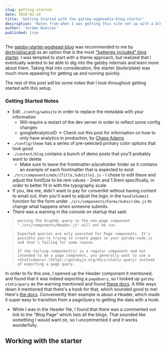 ```yaml
---
slug: getting-started
date: 2019-03-24
title: 'Getting Started with the gatsby-eggheadio-blog-starter'
description: 'Notes from when I was getting this site set up with a blog'
author: 'Jordan Nielson'
published: true
---
```


The [gatsby-starter-egghead-blog](https://github.com/eggheadio/gatsby-starter-egghead-blog) was recommended to me by [@chrisbiscardi](https://twitter.com/chrisbiscardi) as an option that is the most ["batteries included" blog starter](https://twitter.com/chrisbiscardi/status/1109614914073575424). I was tempted to start with a theme approach, but realized that I eventually wanted to be able to dig into the gatsby internals and learn more about them. Taking that into consideration, the starter (boilerplate) was much more appealing for getting up and running quickly.

The rest of this post will be some notes that I took throughout getting started with this setup.

### Getting Started Notes

- Edit `./config/website` in order to replace the metadata with your information
  - Will require a restart of the dev server in order to reflect some config changes
  - googleAnalyticsID -> Check out this post for information on how to only have analytics in production, by [Chase Adams](https://chaseonsoftware.com/netlify-gatsby-analytics/)
- `./config/theme` has a series of pre-selected primary color options that look good
- `./content/blog` contains a bunch of demo posts that you'll probably want to delete
  - Make sure to leave the frontmatter-placeholder folder as it contains an example of each frontmatter that is expected to exist
- `./src/components/mdx/{Title,Subtitle}.js` - I chose to edit these and adjust the fontSize to be rem values - 2rem and 1.5rem specifically, in order to better fit in with the typography scale
- If you, like me, didn't want to pay for convertkit without having content to email out, then you'll want to adjust the logic in the `handleSubmit` function for the form under `./src/components/Forms/Subscribe.js` to change what happens when someone submits.
- There was a warning in the console on startup that said:

> `warning The GraphQL query in the non-page component "./src/components/Header.js" will not be run.`

> `Exported queries are only executed for Page components. It's possible you're trying to create pages in your gatsby-node.js and that's failing for some reason.`

> `If the failing component(s) is a regular component and not intended to be a page component, you generally want to use a <StaticQuery> (https://gatsbyjs.org/docs/static-query) instead of exporting a page query.`

In order to fix this one, I opened up the Header component it mentioned, and found that it was indeed exporting a `pageQuery`, so I looked up `gatsby staticquery` as the warning mentioned and found [these docs](https://www.gatsbyjs.org/docs/static-query/). A little ways down it mentioned that there's a hook for that, which sounded good to me! Here's [the docs](https://www.gatsbyjs.org/docs/use-static-query/). Conveniently their example is about a Header, which made it super easy to transition from a pageQuery to getting the data with a hook.

- While I was in the Header file, I found that there was a commented out link to the "Blog Page" which lists all the blogs. That sounded like something I would want on, so I uncommented it and it works wonderfully.

## Working with the starter
